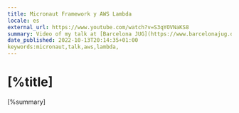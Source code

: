 ```yaml
---
title: Micronaut Framework y AWS Lambda
locale: es
external_url: https://www.youtube.com/watch?v=S3qYOVNaKS8
summary: Video of my talk at [Barcelona JUG](https://www.barcelonajug.org) about Micronaut framework y AWS Lambda. The talk is in Spanish. 
date_published: 2022-10-13T20:14:35+01:00
keywords:micronaut,talk,aws,lambda,
---
```


# [%title]

[%summary]